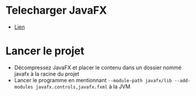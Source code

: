 # Telecharger JavaFX
- [Lien](https://gluonhq.com/products/javafx/)

# Lancer le projet
- Décompressez JavaFX et placer le contenu dans un dossier nommé javafx à la racine du projet
- Lancer le programme en mentionnant ```--module-path javafx/lib --add-modules javafx.controls,javafx.fxml``` à la JVM
